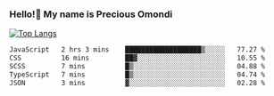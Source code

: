 ### Hello!👋 My name is Precious Omondi 

[![Top Langs](https://github-readme-stats.vercel.app/api/top-langs/?username=Presho99&langs_count=8&theme=dark)](https://github.com/Presho99/github-readme-stats)



<!--START_SECTION:waka-->

```txt
JavaScript   2 hrs 3 mins    ███████████████████▒░░░░░   77.27 %
CSS          16 mins         ██▓░░░░░░░░░░░░░░░░░░░░░░   10.55 %
SCSS         7 mins          █▒░░░░░░░░░░░░░░░░░░░░░░░   04.88 %
TypeScript   7 mins          █▒░░░░░░░░░░░░░░░░░░░░░░░   04.74 %
JSON         3 mins          ▓░░░░░░░░░░░░░░░░░░░░░░░░   02.28 %
```

<!--END_SECTION:waka-->

